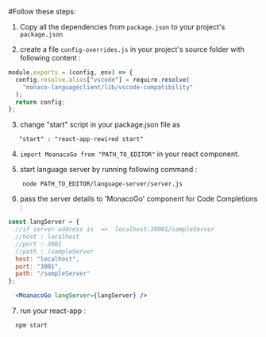 #Follow these steps:

1. Copy all the dependencies from `package.json` to your project's `package.json`

2. create a file `config-overrides.js` in your project's source folder with following content :

```javascript
module.exports = (config, env) => {
  config.resolve.alias["vscode"] = require.resolve(
    "monaco-languageclient/lib/vscode-compatibility"
  );
  return config;
};
```

3. change "start" script in your package.json file as
```
   "start" : "react-app-rewired start"
```
4. `import MoanacoGo from "PATH_TO_EDITOR"` in your react component.

5. start language server by running following command :

```
    node PATH_TO_EDITOR/language-server/server.js
```

6. pass the server details to 'MonacoGo' component for Code Completions :

```jsx
const langServer = {
  //if server address is  =>  localhost:30001/sampleServer
  //host : localhost
  //port : 3001
  //path : /sampleServer
  host: "localhost",
  port: "3001",
  path: "/sampleServer"
};

  <MoanacoGo langServer={langServer} />
```

7. run your react-app :

```
  npm start
```
